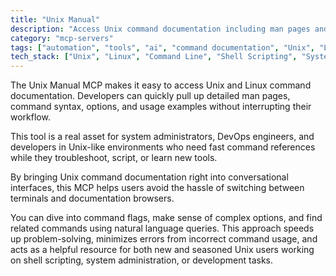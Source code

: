 ```yaml
---
title: "Unix Manual"
description: "Access Unix command documentation including man pages and usage information directly within conversations for quick reference and learning."
category: "mcp-servers"
tags: ["automation", "tools", "ai", "command documentation", "Unix", "Linux", "DevOps", "system administration"]
tech_stack: ["Unix", "Linux", "Command Line", "Shell Scripting", "System Administration", "natural language processing"]
---
```


The Unix Manual MCP makes it easy to access Unix and Linux command documentation. Developers can quickly pull up detailed man pages, command syntax, options, and usage examples without interrupting their workflow.

This tool is a real asset for system administrators, DevOps engineers, and developers in Unix-like environments who need fast command references while they troubleshoot, script, or learn new tools.

By bringing Unix command documentation right into conversational interfaces, this MCP helps users avoid the hassle of switching between terminals and documentation browsers.

You can dive into command flags, make sense of complex options, and find related commands using natural language queries. This approach speeds up problem-solving, minimizes errors from incorrect command usage, and acts as a helpful resource for both new and seasoned Unix users working on shell scripting, system administration, or development tasks.